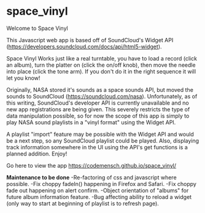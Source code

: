 # space_vinyl
Welcome to Space Vinyl

This Javascript web app is based off of SoundCloud's Widget API (https://developers.soundcloud.com/docs/api/html5-widget).

Space Vinyl Works just like a real turntable, you have to load a record (click an album), 
turn the platter on (click the on/off knob), then move the needle into place (click the tone arm). If you don't do it in the 
right sequence it will let you know!

Originally, NASA stored it's sounds as a space sounds API, but moved the sounds to 
SoundCloud (https://soundcloud.com/nasa). Unfortunately, as of this writing, SoundCloud's 
developer API is currently unavailable and no new app registrations are being given. 
This severely restricts the type of data manipulation possible, so for now the scope 
of this app is simply to play NASA sound playlists in a "vinyl format" using the Widget API.

A playlist "import" feature may be possible with the Widget API and would be a next step, 
so any SoundCloud playlist could be played. Also, displaying track information somewhere in 
the UI using the API's get functions is a planned addition. Enjoy!

Go here to view the app https://codemensch.github.io/space_vinyl/

**Maintenance to be done**
-Re-factoring of css and javascript where possible.
-Fix choppy fadeIn() happening in Firefox and Safari.
-Fix choppy fade out happening on alert confirm.
-Object orientation of "albums" for future album information feature.
-Bug affecting ability to reload a widget (only way to start at beginning of playlist is to refresh page).
